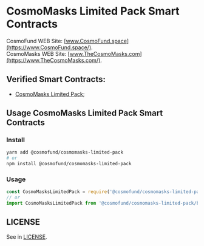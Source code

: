 # CosmoMasks Limited Pack Smart Contracts
CosmoFund WEB Site: [www.CosmoFund.space](https://www.CosmoFund.space/).  
CosmoMasks WEB Site: [www.TheCosmoMasks.com](https://www.TheCosmoMasks.com/).


## Verified Smart Contracts:
- [CosmoMasks Limited Pack](https://etherscan.io/token/);


## Usage CosmoMasks Limited Pack Smart Contracts
### Install
```bash
yarn add @cosmofund/cosmomasks-limited-pack
# or
npm install @cosmofund/cosmomasks-limited-pack
```

### Usage
```js
const CosmoMasksLimitedPack = require('@cosmofund/cosmomasks-limited-pack/build/CosmoMasksLimitedPack.json');
// or
import CosmoMasksLimitedPack from '@cosmofund/cosmomasks-limited-pack/build/CosmoMasksLimitedPack.json';
```


## LICENSE
See in [LICENSE](/LICENSE).
